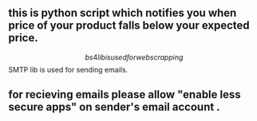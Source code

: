 ## this is python script which notifies you when price of your product falls below your expected price.
$$ bs4 lib is used for web scrapping
$$ SMTP lib is used for sending emails.
## for recieving emails please allow "enable less secure apps" on sender's email account .
